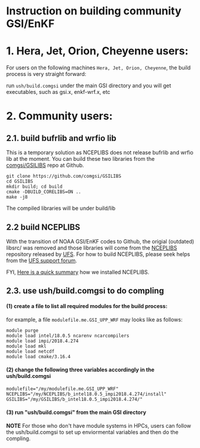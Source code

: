 # Instruction on building community GSI/EnKF

# 1. Hera, Jet, Orion, Cheyenne users:
For users on the following machines `Hera, Jet, Orion, Cheyenne`, the build process is very straight forward:

  run `ush/build.comgsi` under the main GSI directory and you will get executables, such as gsi.x, enkf-wrf.x, etc

# 2. Community users:

## 2.1. build bufrlib and wrfio lib
This is a temporary solution as NCEPLIBS does not release bufrlib and wrfio lib at the moment. 
You can build these two libraries from the [comgsi/GSILIBS](https://github.com/comgsi/GSILIBS) repo at Github. 
```
git clone https://github.com/comgsi/GSILIBS
cd GSILIBS
mkdir build; cd build
cmake -DBUILD_CORELIBS=ON ..
make -j8
```
The compiled libraries will be under build/lib

## 2.2 build NCEPLIBS
With the transition of NOAA GSI/EnKF codes to Github, the origial (outdated) libsrc/ was removed and those libraries will come from the [NCEPLIBS](https://github.com/NOAA-EMC/NCEPLIBS) repository released by [UFS](https://github.com/ufs-community/ufs-weather-model/wiki).  For how to build NCEPLIBS, please seek helps from the [UFS support forum](https://forums.ufscommunity.org).

FYI, [Here is a quick summary](NCEPLIBS.md) how we installed NCEPLIBS.

## 2.3. use ush/build.comgsi to do compling

#### (1) create a file to list all required modules for the build process:
for example, a file `modulefile.me.GSI_UPP_WRF` may looks like as follows:
```
module purge
module load intel/18.0.5 ncarenv ncarcompilers
module load impi/2018.4.274
module load mkl
module load netcdf
module load cmake/3.16.4
```
#### (2) change the following three variables accordingly in the ush/build.comgsi
    modulefile="/my/modulefile.me.GSI_UPP_WRF"
    NCEPLIBS="/my/NCEPLIBS/b_intel18.0.5_impi2018.4.274/install"
    GSILIBS="/my/GSILIBS/b_intel18.0.5_impi2018.4.274/"

#### (3) run "ush/build.comgsi" from the main GSI directory

**NOTE** For those who don't have module systems in HPCs, users can follow the ush/build.comgsi to set up enviormental variables and then do the compling.


